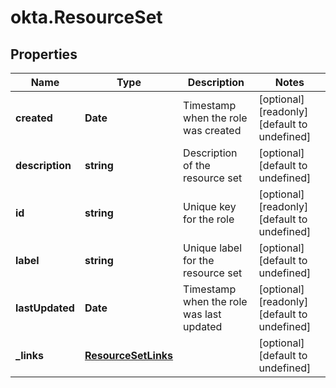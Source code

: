 # okta.ResourceSet

## Properties

Name | Type | Description | Notes
------------ | ------------- | ------------- | -------------
**created** | **Date** | Timestamp when the role was created | [optional] [readonly] [default to undefined]
**description** | **string** | Description of the resource set | [optional] [default to undefined]
**id** | **string** | Unique key for the role | [optional] [readonly] [default to undefined]
**label** | **string** | Unique label for the resource set | [optional] [default to undefined]
**lastUpdated** | **Date** | Timestamp when the role was last updated | [optional] [readonly] [default to undefined]
**_links** | [**ResourceSetLinks**](ResourceSetLinks.md) |  | [optional] [default to undefined]


